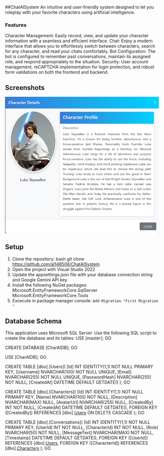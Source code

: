 ##ChatAISystem
An intuitive and user-friendly system designed to let you roleplay with your favorite characters using artificial intelligence.

### Features

Character Management: Easily record, view, and update your character information with a seamless and efficient interface.
Chat: Enjoy a modern interface that allows you to effortlessly switch between characters, search for any character, and read your chats comfortably.
Bot Configuration: The bot is configured to remember past conversations, maintain its assigned role, and respond appropriately to the situation.
Security: User account management, reCAPTCHA implementation for login protection, and robust form validations on both the frontend and backend.
## Screenshots
![Character](https://github.com/Al148506/ChatAISystem/blob/dbd6afdb98b8c66f6e022304fc152e1641abdcd9/CharacterLuke.png)


## Setup
1.  Clone the repository:
   bash
   git clone https://github.com/al148506/ChatAISystem
2. Open the project with Visual Studio 2022
3. Update the appsettings.json file with your database connection string and Google Gemini API key.
4. Install the following NuGet packages:
Microsoft.EntityFrameworkCore.SqlServer
Microsoft.EntityFrameworkCore.Tools
5. Excecute in package manager console:
`Add-Migration "First Migration "`

## Database Schema  
This application uses Microsoft SQL Server. Use the following SQL script to create the database and its tables:
USE [master];
GO

CREATE DATABASE [CharAIDB];
GO

USE [CharAIDB];
GO

CREATE TABLE [dbo].[Users](
    [Id] INT IDENTITY(1,1) NOT NULL PRIMARY KEY,
    [Username] NVARCHAR(100) NOT NULL UNIQUE,
    [Email] NVARCHAR(255) NOT NULL UNIQUE,
    [PasswordHash] NVARCHAR(255) NOT NULL,
    [CreatedAt] DATETIME DEFAULT GETDATE()
);
GO

CREATE TABLE [dbo].[Characters](
    [Id] INT IDENTITY(1,1) NOT NULL PRIMARY KEY,
    [Name] NVARCHAR(100) NOT NULL,
    [Description] NVARCHAR(MAX) NULL,
    [AvatarUrl] NVARCHAR(255) NULL,
    [CreatedBy] INT NOT NULL,
    [CreatedAt] DATETIME DEFAULT GETDATE(),
    FOREIGN KEY ([CreatedBy]) REFERENCES [dbo].[Users]([Id]) ON DELETE CASCADE
);
GO

CREATE TABLE [dbo].[Conversations](
    [Id] INT IDENTITY(1,1) NOT NULL PRIMARY KEY,
    [UserId] INT NOT NULL,
    [CharacterId] INT NOT NULL,
    [Role] NVARCHAR(50) NOT NULL,
    [MessageText] NVARCHAR(MAX) NOT NULL,
    [Timestamp] DATETIME DEFAULT GETDATE(),
    FOREIGN KEY ([UserId]) REFERENCES [dbo].[Users]([Id]),
    FOREIGN KEY ([CharacterId]) REFERENCES [dbo].[Characters]([Id])
);
GO
